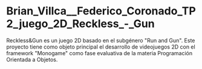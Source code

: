 # Brian_Villca__Federico_Coronado_TP2_juego_2D_Reckless_-_Gun
Reckless&amp;Gun es un juego 2D basado en el subgénero "Run and Gun". Este proyecto tiene como objeto principal el desarrollo de videojuegos 2D con el framework "Monogame" como fase evaluativa de la materia Programación Orientada a Objetos.
